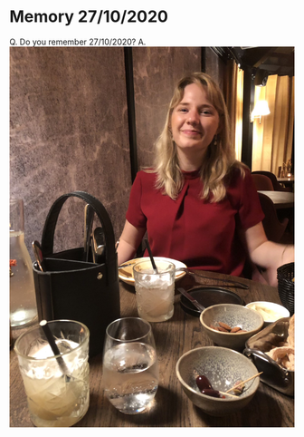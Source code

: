 # Memory 27/10/2020
<!-- #anki/deck/Memories -->

Q. Do you remember 27/10/2020?
A. ![](BearImages/2D44D921-A17E-4C8B-8A80-B92A6A9060BB-1247-000003C8EF767253/IMG_0278.jpeg)

<!-- #anki/tag/memory #anki/tag/mieke -->

<!-- {BearID:62539555-A179-4176-B3E7-16522FD0B0F6-1247-000003C8EF79B5D8} -->

